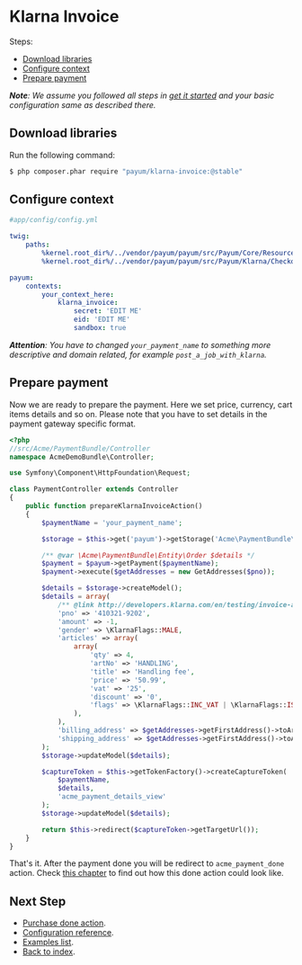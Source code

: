 # Klarna Invoice

Steps:

* [Download libraries](#download-libraries)
* [Configure context](#configure-context)
* [Prepare payment](#prepare-payment)

_**Note**: We assume you followed all steps in [get it started](https://github.com/Payum/PayumBundle/blob/master/Resources/doc/get_it_started.md) and your basic configuration same as described there._

## Download libraries

Run the following command:

```bash
$ php composer.phar require "payum/klarna-invoice:@stable"
```

## Configure context

```yaml
#app/config/config.yml

twig:
    paths:
        %kernel.root_dir%/../vendor/payum/payum/src/Payum/Core/Resources/views: PayumCore
        %kernel.root_dir%/../vendor/payum/payum/src/Payum/Klarna/Checkout/Resources/views: PayumKlarnaCheckout

payum:
    contexts:
        your_context_here:
            klarna_invoice:
                secret: 'EDIT ME'
                eid: 'EDIT ME'
                sandbox: true
```

_**Attention**: You have to changed `your_payment_name` to something more descriptive and domain related, for example `post_a_job_with_klarna`._

## Prepare payment

Now we are ready to prepare the payment. Here we set price, currency, cart items details and so on.
Please note that you have to set details in the payment gateway specific format.

```php
<?php
//src/Acme/PaymentBundle/Controller
namespace AcmeDemoBundle\Controller;

use Symfony\Component\HttpFoundation\Request;

class PaymentController extends Controller
{
    public function prepareKlarnaInvoiceAction()
    {
        $paymentName = 'your_payment_name';

        $storage = $this->get('payum')->getStorage('Acme\PaymentBundle\Entity\Order');

        /** @var \Acme\PaymentBundle\Entity\Order $details */
        $payment = $payum->getPayment($paymentName);
        $payment->execute($getAddresses = new GetAddresses($pno));

        $details = $storage->createModel();
        $details = array(
            /** @link http://developers.klarna.com/en/testing/invoice-and-account */
            'pno' => '410321-9202',
            'amount' => -1,
            'gender' => \KlarnaFlags::MALE,
            'articles' => array(
                array(
                    'qty' => 4,
                    'artNo' => 'HANDLING',
                    'title' => 'Handling fee',
                    'price' => '50.99',
                    'vat' => '25',
                    'discount' => '0',
                    'flags' => \KlarnaFlags::INC_VAT | \KlarnaFlags::IS_HANDLING
                ),
            ),
            'billing_address' => $getAddresses->getFirstAddress()->toArray(),
            'shipping_address' => $getAddresses->getFirstAddress()->toArray(),
        );
        $storage->updateModel($details);

        $captureToken = $this->getTokenFactory()->createCaptureToken(
            $paymentName,
            $details,
            'acme_payment_details_view'
        );
        $storage->updateModel($details);

        return $this->redirect($captureToken->getTargetUrl());
    }
}
```

That's it. After the payment done you will be redirect to `acme_payment_done` action.
Check [this chapter](https://github.com/Payum/PayumBundle/blob/master/Resources/doc/purchase_done_action.md) to find out how this done action could look like.

## Next Step

* [Purchase done action](https://github.com/Payum/PayumBundle/blob/master/Resources/doc/purchase_done_action.md).
* [Configuration reference](https://github.com/Payum/PayumBundle/blob/master/Resources/doc/configuration_reference.md).
* [Examples list](https://github.com/Payum/PayumBundle/blob/master/Resources/doc/custom_purchase_examples.md).
* [Back to index](https://github.com/Payum/PayumBundle/blob/master/Resources/doc/index.md).
